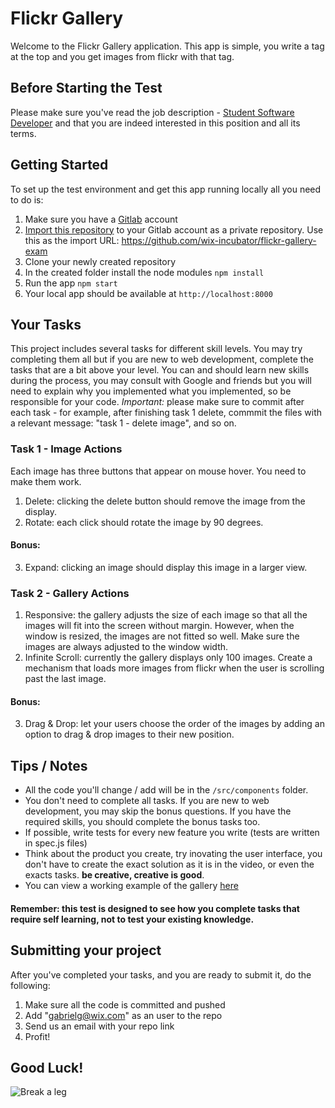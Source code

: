 # Flickr Gallery

Welcome to the Flickr Gallery application.
This app is simple, you write a tag at the top and you get images from flickr with that tag.

## Before Starting the Test
Please make sure you've read the job description - [Student Software Developer](https://www.wix.com/jobs/locations/tel-aviv/positions/2467) and that you are indeed interested in this position and all its terms.

## Getting Started
To set up the test environment and get this app running locally all you need to do is:
1. Make sure you have a [Gitlab](https://gitlab.org) account
2. [Import this repository](https://docs.gitlab.com/ee/user/project/import/repo_by_url.html) to your Gitlab account as a private repository. Use this as the import URL: https://github.com/wix-incubator/flickr-gallery-exam
3. Clone your newly created repository
4. In the created folder install the node modules `npm install`
5. Run the app `npm start`
6. Your local app should be available at `http://localhost:8000`

## Your Tasks
This project includes several tasks for different skill levels. You may try completing them all but if you are new to web development, complete the tasks that are a bit above your level.
You can and should learn new skills during the process, you may consult with Google and friends but you will need to explain why you implemented what you implemented, so be responsible for your code.
*Important:* please make sure to commit after each task - for example, after finishing task 1 delete, commmit the files with a relevant message: "task 1 - delete image", and so on.


### Task 1 - Image Actions
Each image has three buttons that appear on mouse hover. You need to make them work.
1. Delete: clicking the delete button should remove the image from the display. 
2. Rotate: each click should rotate the image by 90 degrees.

#### Bonus:
3. Expand: clicking an image should display this image in a larger view.

### Task 2 - Gallery Actions
1. Responsive:  the gallery adjusts the size of each image so that all the images will fit into the screen without margin. However, when the window is resized, the images are not fitted so well. Make sure the images are always adjusted to the window width.
2. Infinite Scroll: currently the gallery displays only 100 images. Create a mechanism that loads more images from flickr when the user is scrolling past the last image.

#### Bonus:
3. Drag & Drop: let your users choose the order of the images by adding an option to drag & drop images to their new position.

## Tips / Notes
- All the code you'll change / add will be in the `/src/components` folder.
- You don't need to complete all tasks. If you are new to web development, you may skip the bonus questions. If you have the required skills, you should complete the bonus tasks too.
- If possible, write tests for every new feature you write (tests are written in spec.js files)
- Think about the product you create, try inovating the user interface, you don't have to create the exact solution as it is in the video, or even the exacts tasks. **be creative, creative is good**.
- You can view a working example of the gallery [here](https://youtu.be/8rgufa8l0c4)

#### Remember: this test is designed to see how you complete tasks that require self learning, not to test your existing knowledge.

## Submitting your project
After you've completed your tasks, and you are ready to submit it, do the following:
1. Make sure all the code is committed and pushed
2. Add "gabrielg@wix.com" as an user to the repo
3. Send us an email with your repo link
4. Profit!

## Good Luck!
![Break a leg](https://media0.giphy.com/media/aHs1EAnUAxYgU/giphy.gif)
